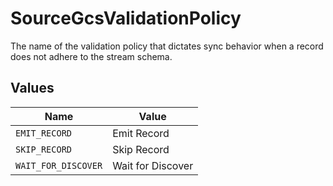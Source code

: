 # SourceGcsValidationPolicy

The name of the validation policy that dictates sync behavior when a record does not adhere to the stream schema.


## Values

| Name                | Value               |
| ------------------- | ------------------- |
| `EMIT_RECORD`       | Emit Record         |
| `SKIP_RECORD`       | Skip Record         |
| `WAIT_FOR_DISCOVER` | Wait for Discover   |